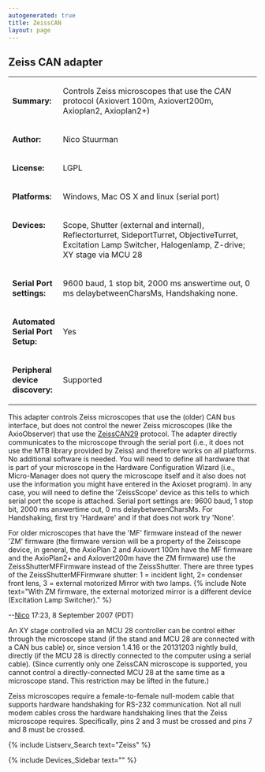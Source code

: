 ```yaml
---
autogenerated: true
title: ZeissCAN
layout: page
---
```


## Zeiss CAN adapter

<table>
<tr>
<td markdown="1">

**Summary:**

</td>
<td markdown="1" valign="top">

Controls Zeiss microscopes that use the *CAN* protocol (Axiovert 100m,
Axiovert200m, Axioplan2, Axioplan2+)

</td>
</tr>
<tr>
<td markdown="1">

**Author:**

</td>
<td markdown="1">

Nico Stuurman

</td>
</tr>
<tr>
<td markdown="1">

**License:**

</td>
<td markdown="1">

LGPL

</td>
</tr>
<tr>
<td markdown="1">

**Platforms:**

</td>
<td markdown="1">

Windows, Mac OS X and linux (serial port)

</td>
</tr>
<tr>
<td markdown="1" valign="top">

**Devices:**

</td>
<td markdown="1">

Scope, Shutter (external and internal), Reflectorturret, SideportTurret,
ObjectiveTurret, Excitation Lamp Switcher, Halogenlamp, Z-drive; XY
stage via MCU 28

</td>
</tr>
<tr>
<td markdown="1" width=20%>

**Serial Port settings:**

</td>
<td markdown="1">

9600 baud, 1 stop bit, 2000 ms answertime out, 0 ms delaybetweenCharsMs,
Handshaking none.

</td>
</tr>
<tr>
<td markdown="1">

<b>Automated Serial Port Setup:</b>

</td>
<td markdown="1">

Yes

</td>
</tr>
<tr>
<td markdown="1">

<b>Peripheral device discovery:</b>

</td>
<td markdown="1">

Supported

</td>
</tr>
</table>

This adapter controls Zeiss microscopes that use the (older) CAN bus
interface, but does not control the newer Zeiss microscopes (like the
AxioObserver) that use the [ZeissCAN29](ZeissCAN29 "wikilink") protocol.
The adapter directly communicates to the microscope through the serial
port (i.e., it does not use the MTB library provided by Zeiss) and
therefore works on all platforms. No additional software is needed. You
will need to define all hardware that is part of your microscope in the
Hardware Configuration Wizard (i.e., Micro-Manager does not query the
microscope itself and it also does not use the information you might
have entered in the Axioset program). In any case, you will need to
define the 'ZeissScope' device as this tells to which serial port the
scope is attached. Serial port settings are: 9600 baud, 1 stop bit, 2000
ms answertime out, 0 ms delaybetweenCharsMs. For Handshaking, first try
'Hardware' and if that does not work try 'None'.

For older microscopes that have the 'MF' firmware instead of the newer
'ZM' firmware (the firmware version will be a property of the Zeisscope
device, in general, the AxioPlan 2 and Axiovert 100m have the MF
firmware and the AxioPlan2+ and Axiovert200m have the ZM firmware) use
the ZeissShutterMFFirmware instead of the ZeissShutter. There are three
types of the ZeissShutterMFFirmware shutter: 1 = incident light, 2=
condenser front lens, 3 = external motorized Mirror with two lamps.
{% include Note text="With ZM firmware, the external motorized mirror is a different device (Excitation Lamp Switcher)." %}

--[Nico](User:Nico "wikilink") 17:23, 8 September 2007 (PDT)

An XY stage controlled via an MCU 28 controller can be control either
through the microscope stand (if the stand and MCU 28 are connected with
a CAN bus cable) or, since version 1.4.16 or the 20131203 nightly build,
directly (if the MCU 28 is directly connected to the computer using a
serial cable). (Since currently only one ZeissCAN microscope is
supported, you cannot control a directly-connected MCU 28 at the same
time as a microscope stand. This restriction may be lifted in the
future.)

Zeiss microscopes require a female-to-female null-modem cable that
supports hardware handshaking for RS-232 communication. Not all null
modem cables cross the hardware handshaking lines that the Zeiss
microscope requires. Specifically, pins 2 and 3 must be crossed and pins
7 and 8 must be crossed.

{% include Listserv_Search text="Zeiss" %}

{% include Devices_Sidebar text="" %}
